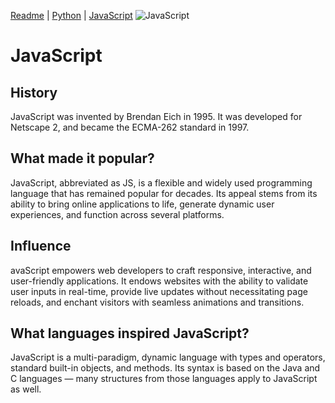 [Readme](./Readme.md)  |  [Python](./python.md)  |  [JavaScript](./JavaScript.md)
<img src="https://github.com/Shadow-of-Eclipse/github_publishing/assets/74702937/2f9a184d-a9b5-40ae-87ca-5644d9e7f250" alt="JavaScript">

# JavaScript

## History
JavaScript was invented by Brendan Eich in 1995. It was developed for Netscape 2, and became the ECMA-262 standard in 1997. 

## What made it popular?
JavaScript, abbreviated as JS, is a flexible and widely used programming language that has remained popular for decades. Its appeal stems from its ability to bring online applications to life, generate dynamic user experiences, and function across several platforms.

## Influence
avaScript empowers web developers to craft responsive, interactive, and user-friendly applications. It endows websites with the ability to validate user inputs in real-time, provide live updates without necessitating page reloads, and enchant visitors with seamless animations and transitions.

## What languages inspired JavaScript?
JavaScript is a multi-paradigm, dynamic language with types and operators, standard built-in objects, and methods. Its syntax is based on the Java and C languages — many structures from those languages apply to JavaScript as well. 
